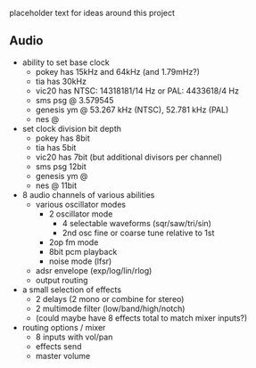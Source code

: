 placeholder text for ideas around this project

## Audio

- ability to set base clock
	- pokey has 15kHz and 64kHz (and 1.79mHz?)
	- tia has 30kHz
	- vic20 has NTSC: 14318181/14 Hz or PAL: 4433618/4 Hz
	- sms psg @ 3.579545
	- genesis ym @ 53.267 kHz (NTSC), 52.781 kHz (PAL)
	- nes @ 
- set clock division bit depth
	- pokey has 8bit
	- tia has 5bit
	- vic20 has 7bit (but additional divisors per channel)
	- sms psg 12bit
	- genesis ym @
	- nes @ 11bit
- 8 audio channels of various abilities
	- various oscillator modes
		- 2 oscillator mode
			- 4 selectable waveforms (sqr/saw/tri/sin)
			- 2nd osc fine or coarse tune relative to 1st
		- 2op fm mode
		- 8bit pcm playback
		- noise mode (lfsr)
	- adsr envelope (exp/log/lin/rlog)
	- output routing
- a small selection of effects
	- 2 delays (2 mono or combine for stereo)
	- 2 multimode filter (low/band/high/notch)
	- (could maybe have 8 effects total to match mixer inputs?)
- routing options / mixer
	- 8 inputs with vol/pan
	- effects send
	- master volume
